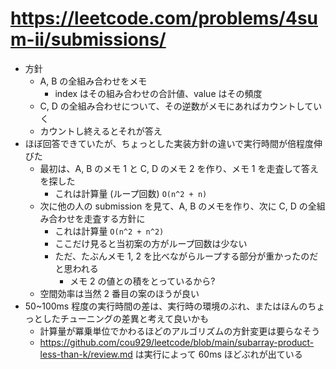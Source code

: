 # https://leetcode.com/problems/4sum-ii/submissions/

- 方針
  - A, B の全組み合わせをメモ
    - index はその組み合わせの合計値、value はその頻度
  - C, D の全組み合わせについて、その逆数がメモにあればカウントしていく
  - カウントし終えるとそれが答え
- ほぼ回答できていたが、ちょっとした実装方針の違いで実行時間が倍程度伸びた
  - 最初は、A, B のメモ 1 と C, D のメモ 2 を作り、メモ 1 を走査して答えを探した
    - これは計算量 (ループ回数) `O(n^2 + n)`
  - 次に他の人の submission を見て、A, B のメモを作り、次に C, D の全組み合わせを走査する方針に
    - これは計算量 `O(n^2 + n^2)`
    - ここだけ見ると当初案の方がループ回数は少ない
    - ただ、たぶんメモ 1, 2 を比べながらループする部分が重かったのだと思われる
      - メモ 2 の値との積をとっているから?
  - 空間効率は当然 2 番目の案のほうが良い
- 50~100ms 程度の実行時間の差は、実行時の環境のぶれ、またはほんのちょっとしたチューニングの差異と考えて良いかも
  - 計算量が冪乗単位でかわるほどのアルゴリズムの方針変更は要らなそう
  - https://github.com/cou929/leetcode/blob/main/subarray-product-less-than-k/review.md は実行によって 60ms ほどぶれが出ている
